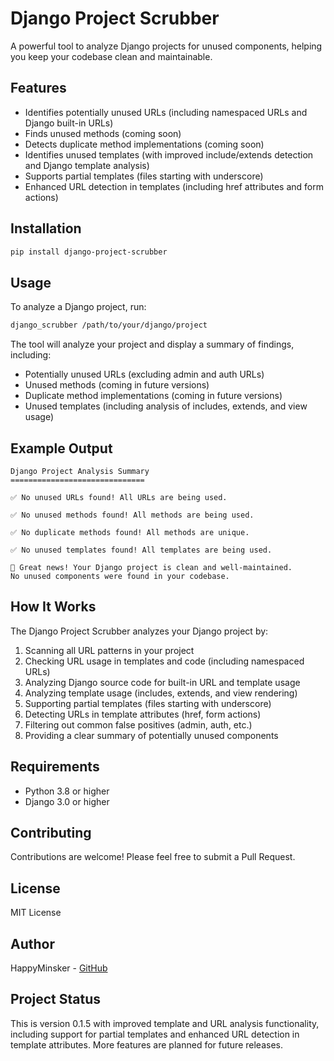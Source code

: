 # Django Project Scrubber

A powerful tool to analyze Django projects for unused components, helping you keep your codebase clean and maintainable.

## Features

- Identifies potentially unused URLs (including namespaced URLs and Django built-in URLs)
- Finds unused methods (coming soon)
- Detects duplicate method implementations (coming soon)
- Identifies unused templates (with improved include/extends detection and Django template analysis)
- Supports partial templates (files starting with underscore)
- Enhanced URL detection in templates (including href attributes and form actions)

## Installation

```bash
pip install django-project-scrubber
```

## Usage

To analyze a Django project, run:

```bash
django_scrubber /path/to/your/django/project
```

The tool will analyze your project and display a summary of findings, including:
- Potentially unused URLs (excluding admin and auth URLs)
- Unused methods (coming in future versions)
- Duplicate method implementations (coming in future versions)
- Unused templates (including analysis of includes, extends, and view usage)

## Example Output

```
Django Project Analysis Summary
==============================

✅ No unused URLs found! All URLs are being used.

✅ No unused methods found! All methods are being used.

✅ No duplicate methods found! All methods are unique.

✅ No unused templates found! All templates are being used.

🎉 Great news! Your Django project is clean and well-maintained.
No unused components were found in your codebase.
```

## How It Works

The Django Project Scrubber analyzes your Django project by:
1. Scanning all URL patterns in your project
2. Checking URL usage in templates and code (including namespaced URLs)
3. Analyzing Django source code for built-in URL and template usage
4. Analyzing template usage (includes, extends, and view rendering)
5. Supporting partial templates (files starting with underscore)
6. Detecting URLs in template attributes (href, form actions)
7. Filtering out common false positives (admin, auth, etc.)
8. Providing a clear summary of potentially unused components

## Requirements

- Python 3.8 or higher
- Django 3.0 or higher

## Contributing

Contributions are welcome! Please feel free to submit a Pull Request.

## License

MIT License

## Author

HappyMinsker - [GitHub](https://github.com/HappyMinsker)

## Project Status

This is version 0.1.5 with improved template and URL analysis functionality, including support for partial templates and enhanced URL detection in template attributes. More features are planned for future releases. 